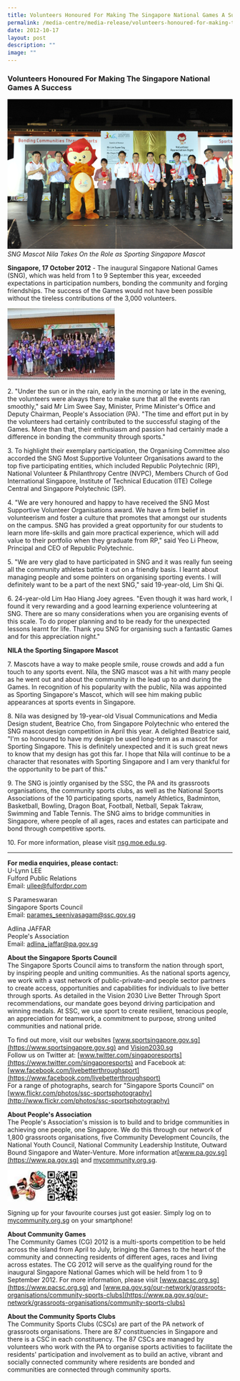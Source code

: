 ```yaml
---
title: Volunteers Honoured For Making The Singapore National Games A Success
permalink: /media-centre/media-release/volunteers-honoured-for-making-the-singapore-national-games-a-succe/
date: 2012-10-17
layout: post
description: ""
image: ""
---
```

### **Volunteers Honoured For Making The Singapore National Games A Success**
![](/images/Media%20Centre/Media%20Release/2012/Oct/SNG%202012%20Volunteer%20Appreciation%20Night_2012_10_17_153.jpeg)
*SNG Mascot Nila Takes On the Role as Sporting Singapore Mascot*

**Singapore, 17 October 2012** - The inaugural Singapore National Games (SNG), which was held from 1 to 9 September this year, exceeded expectations in participation numbers, bonding the community and forging friendships. The success of the Games would not have been possible without the tireless contributions of the 3,000 volunteers.

![](/images/Media%20Centre/Media%20Release/2012/Oct/VOLUNTEERSHONOUREDFORMAKINGTHESINGAPORENATIONALGAMESASUCCESSMainPar0061Imagegif.gif)

2\. "Under the sun or in the rain, early in the morning or late in the evening, the volunteers were always there to make sure that all the events ran smoothly," said Mr Lim Swee Say, Minister, Prime Minister's Office and Deputy Chairman, People's Association (PA). "The time and effort put in by the volunteers had certainly contributed to the successful staging of the Games. More than that, their enthusiasm and passion had certainly made a difference in bonding the community through sports."

3\. To highlight their exemplary participation, the Organising Committee also accorded the SNG Most Supportive Volunteer Organisations award to the top five participating entities, which included Republic Polytechnic (RP), National Volunteer & Philanthropy Centre (NVPC), Members Church of God International Singapore, Institute of Technical Education (ITE) College Central and Singapore Polytechnic (SP).

4\. "We are very honoured and happy to have received the SNG Most Supportive Volunteer Organisations award. We have a firm belief in volunteerism and foster a culture that promotes that amongst our students on the campus. SNG has provided a great opportunity for our students to learn more life-skills and gain more practical experience, which will add value to their portfolio when they graduate from RP," said Yeo Li Pheow, Principal and CEO of Republic Polytechnic.

5\. "We are very glad to have participated in SNG and it was really fun seeing all the community athletes battle it out on a friendly basis. I learnt about managing people and some pointers on organising sporting events. I will definitely want to be a part of the next SNG," said 19-year-old, Lim Shi Qi.

6\. 24-year-old Lim Hao Hiang Joey agrees. "Even though it was hard work, I found it very rewarding and a good learning experience volunteering at SNG. There are so many considerations when you are organising events of this scale. To do proper planning and to be ready for the unexpected lessons learnt for life. Thank you SNG for organising such a fantastic Games and for this appreciation night."

**NILA the Sporting Singapore Mascot**

7\. Mascots have a way to make people smile, rouse crowds and add a fun touch to any sports event. Nila, the SNG mascot was a hit with many people as he went out and about the community in the lead up to and during the Games. In recognition of his popularity with the public, Nila was appointed as Sporting Singapore's Mascot, which will see him making public appearances at sports events in Singapore.

8\. Nila was designed by 19-year-old Visual Communications and Media Design student, Beatrice Cho, from Singapore Polytechnic who entered the SNG mascot design competition in April this year. A delighted Beatrice said, "I'm so honoured to have my design be used long-term as a mascot for Sporting Singapore. This is definitely unexpected and it is such great news to know that my design has got this far. I hope that Nila will continue to be a character that resonates with Sporting Singapore and I am very thankful for the opportunity to be part of this."

9\. The SNG is jointly organised by the SSC, the PA and its grassroots organisations, the community sports clubs, as well as the National Sports Associations of the 10 participating sports, namely Athletics, Badminton, Basketball, Bowling, Dragon Boat, Football, Netball, Sepak Takraw, Swimming and Table Tennis. The SNG aims to bridge communities in Singapore, where people of all ages, races and estates can participate and bond through competitive sports.

10\. For more information, please visit [nsg.moe.edu.sg](https://nsg.moe.edu.sg/).

---

**For media enquiries, please contact:**
<br>
U-Lynn LEE
<br>Fulford Public Relations 
<br>Email: [ullee@fulfordpr.com](mailto:ullee@fulfordpr.com)

S Parameswaran
<br>Singapore Sports Council 
<br>Email: [parames_seenivasagam@ssc.gov.sg](mailto:parames_seenivasagam@ssc.gov.sg)

Adlina JAFFAR
<br>People's Association
<br>Email: [adlina_jaffar@pa.gov.sg](mailto:adlina_jaffar@pa.gov.sg)


**About the Singapore Sports Council**
<br>
The Singapore Sports Council aims to transform the nation through sport, by inspiring people and uniting communities. As the national sports agency, we work with a vast network of public-private-and people sector partners to create access, opportunities and capabilities for individuals to live better through sports. As detailed in the Vision 2030 Live Better Through Sport recommendations, our mandate goes beyond driving participation and winning medals. At SSC, we use sport to create resilient, tenacious people, an appreciation for teamwork, a commitment to purpose, strong united communities and national pride.

To find out more, visit our websites [www.sportsingapore.gov.sg](https://www.sportsingapore.gov.sg)  and [Vision2030.sg](/about-us/vision-2030/)<br>
Follow us on Twitter at: [www.twitter.com/singaporesports](https://www.twitter.com/singaporesports) and Facebook at: [www.facebook.com/livebetterthroughsport](https://www.facebook.com/livebetterthroughsport)<br>
For a range of photographs, search for "Singapore Sports Council" on [www.flickr.com/photos/ssc-sportsphotography](http://www.flickr.com/photos/ssc-sportsphotography)

**About People's Association**
<br>
The People's Association's mission is to build and to bridge communities in achieving one people, one Singapore. We do this through our network of 1,800 grassroots organisations, five Community Development Councils, the National Youth Council, National Community Leadership Institute, Outward Bound Singapore and Water-Venture. More information at[www.pa.gov.sg](https://www.pa.gov.sg) and [mycommunity.org.sg](https://mycommunity.org.sg/).

![](/images/Media%20Centre/Media%20Release/2012/Oct/VOLUNTEERSHONOUREDFORMAKINGTHESINGAPORENATIONALGAMESASUCCESSMainPar0042Imagegif.gif)

Signing up for your favourite courses just got easier. Simply log on to [mycommunity.org.sg](https://mycommunity.org.sg/) on your smartphone!

**About Community Games**
<br>
The Community Games (CG) 2012 is a multi-sports competition to be held across the island from April to July, bringing the Games to the heart of the community and connecting residents of different ages, races and living across estates. The CG 2012 will serve as the qualifying round for the inaugural Singapore National Games which will be held from 1 to 9 September 2012. For more information, please visit [www.pacsc.org.sg](https://www.pacsc.org.sg) and [www.pa.gov.sg/our-network/grassroots-organisations/community-sports-clubs](https://www.pa.gov.sg/our-network/grassroots-organisations/community-sports-clubs)

**About the Community Sports Clubs**
<br>
The Community Sports Clubs (CSCs) are part of the PA network of grassroots organisations. There are 87 constituencies in Singapore and there is a CSC in each constituency. The 87 CSCs are managed by volunteers who work with the PA to organise sports activities to facilitate the residents' participation and involvement as to build an active, vibrant and socially connected community where residents are bonded and communities are connected through community sports.